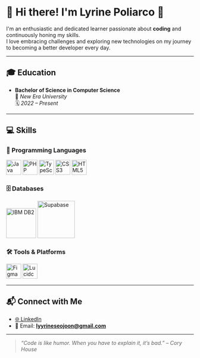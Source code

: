 # 👋 Hi there! I'm **Lyrine Poliarco** 🖤

I'm an enthusiastic and dedicated learner passionate about **coding** and continuously honing my skills.  
I love embracing challenges and exploring new technologies on my journey to becoming a better developer every day.

---

## 🎓 Education

- **Bachelor of Science in Computer Science**  
  📍 *New Era University*  
  🗓️ *2022 – Present*

---

## 💻 Skills

### 🧠 Programming Languages
<p>
  <img src="https://cdn.jsdelivr.net/gh/devicons/devicon/icons/java/java-original.svg" alt="Java" width="40"/>
  <img src="https://cdn.jsdelivr.net/gh/devicons/devicon/icons/php/php-original.svg" alt="PHP" width="40"/>
  <img src="https://cdn.jsdelivr.net/gh/devicons/devicon/icons/typescript/typescript-original.svg" alt="TypeScript" width="40"/>
  <img src="https://cdn.jsdelivr.net/gh/devicons/devicon/icons/css3/css3-original.svg" alt="CSS3" width="40"/>
  <img src="https://cdn.jsdelivr.net/gh/devicons/devicon/icons/html5/html5-original.svg" alt="HTML5" width="40"/>
</p>

### 🗄️ Databases
<p>
  <img src="https://upload.wikimedia.org/wikipedia/commons/4/4e/IBM_DB2_logo.svg" alt="IBM DB2" width="80"/>
  <img src="https://seeklogo.com/images/S/supabase-logo-DCC676FFE2-seeklogo.com.png" alt="Supabase" width="100"/>
</p>

### 🛠️ Tools & Platforms
<p>
  <img src="https://cdn.jsdelivr.net/gh/devicons/devicon/icons/figma/figma-original.svg" alt="Figma" width="40"/>
  <img src="https://lucid.app/favicon.ico" alt="Lucidchart" width="40"/>
</p>

---

## 📬 Connect with Me

- [🌐 LinkedIn](https://www.linkedin.com/in/lyrine-poliarco-076780191)  
- 📧 Email: **lyyrineseojoon@gmail.com**

---

> *“Code is like humor. When you have to explain it, it’s bad.” – Cory House*

